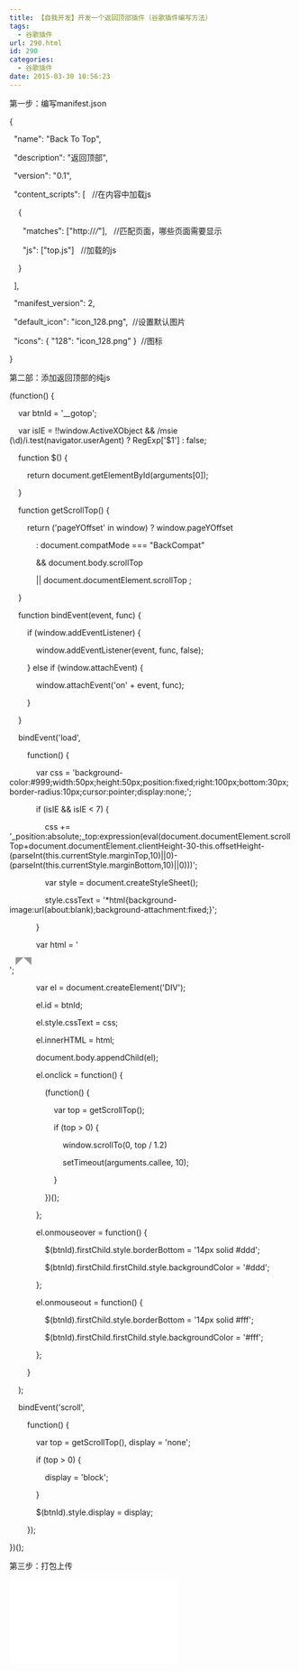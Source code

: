 ```yaml
---
title: 【自我开发】开发一个返回顶部插件（谷歌插件编写方法）
tags:
  - 谷歌插件
url: 290.html
id: 290
categories:
  - 谷歌插件
date: 2015-03-30 10:56:23
---
```


第一步：编写manifest.json

{

  "name": "Back To Top",

  "description": "返回顶部",

  "version": "0.1",

  "content_scripts": \[   //在内容中加载js

    {

      "matches": \["http://*/*"\],   //匹配页面，哪些页面需要显示

      "js": \["top.js"\]   //加载的js

    }

  \],

  "manifest_version": 2,

  "default\_icon": "icon\_128.png",  //设置默认图片

  "icons": { "128": "icon_128.png" }  //图标

}

第二部：添加返回顶部的纯js

(function() {

    var btnId = '__gotop';

    var isIE = !!window.ActiveXObject && /msie (\\d)/i.test(navigator.userAgent) ? RegExp\['$1'\] : false;

    function $() {

        return document.getElementById(arguments\[0\]);

    }

    function getScrollTop() {

        return ('pageYOffset' in window) ? window.pageYOffset

            : document.compatMode === "BackCompat"

            && document.body.scrollTop

            || document.documentElement.scrollTop ;

    }

    function bindEvent(event, func) {

        if (window.addEventListener) {

            window.addEventListener(event, func, false);

        } else if (window.attachEvent) {

            window.attachEvent('on' + event, func);

        }

    }

    bindEvent('load',

        function() {

            var css = 'background-color:#999;width:50px;height:50px;position:fixed;right:100px;bottom:30px;border-radius:10px;cursor:pointer;display:none;';

            if (isIE && isIE < 7) {

                css += '\_position:absolute;\_top:expression(eval(document.documentElement.scrollTop+document.documentElement.clientHeight-30-this.offsetHeight-(parseInt(this.currentStyle.marginTop,10)||0)-(parseInt(this.currentStyle.marginBottom,10)||0)))';

                var style = document.createStyleSheet();

                style.cssText = '*html{background-image:url(about:blank);background-attachment:fixed;}';

            }

            var html = '<div style="height: 0;width: 0;border:14px solid #999999;border-top: 0 none;border-bottom:14px solid #fff;position: relative;margin:12px 0 0 11px;"><div style="width:8px;height:7px;position:absolute;top:14px;left:-4px;background-color:#fff;overflow: hidden;"></div></div>';

            var el = document.createElement('DIV');

            el.id = btnId;

            el.style.cssText = css;

            el.innerHTML = html;

            document.body.appendChild(el);

            el.onclick = function() {

                (function() {

                    var top = getScrollTop();

                    if (top > 0) {

                        window.scrollTo(0, top / 1.2)

                        setTimeout(arguments.callee, 10);

                    }

                })();

            };

            el.onmouseover = function() {

                $(btnId).firstChild.style.borderBottom = '14px solid #ddd';

                $(btnId).firstChild.firstChild.style.backgroundColor = '#ddd';

            };

            el.onmouseout = function() {

                $(btnId).firstChild.style.borderBottom = '14px solid #fff';

                $(btnId).firstChild.firstChild.style.backgroundColor = '#fff';

            };

        }

    );

    bindEvent('scroll',

        function() {

            var top = getScrollTop(), display = 'none';

            if (top > 0) {

                display = 'block';

            }

            $(btnId).style.display = display;

        });

})();

第三步：打包上传

![](file:///C:/Users/yunlong/AppData/Local/Youdao/YNote/editor/web/editor.html)